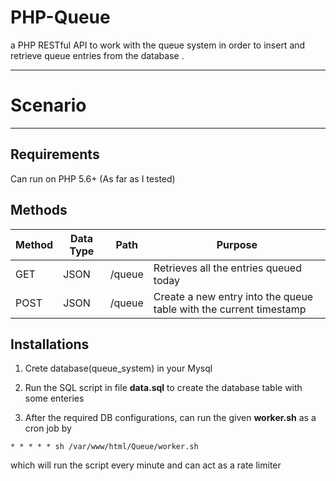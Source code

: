 # PHP-Queue
a PHP RESTful API to work with the queue system in order to insert and retrieve queue entries from the database .

---
# Scenario

---
## Requirements
Can run on PHP 5.6+ (As far as I tested)

## Methods 

| Method | Data Type | Path | Purpose |
|--------|--------|--------|--------|
| GET    | JSON |/queue  |Retrieves all the entries queued today|
| POST    | JSON |/queue  |Create a new entry into the queue table with the current timestamp|

## Installations
1. Crete database(queue_system) in your Mysql

2. Run the SQL script in file **data.sql** to create the database table with some enteries

3. After the required DB configurations, can run the given **worker.sh** as a cron job by
  ```
  * * * * * sh /var/www/html/Queue/worker.sh
  
  ```
  which will run the script every minute and can act as a rate limiter
  
  
